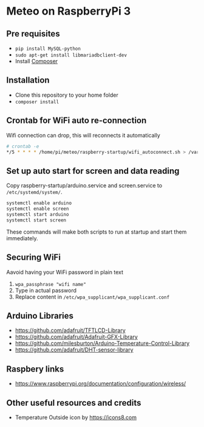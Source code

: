 # Meteo on RaspberryPi 3

## Pre requisites

- `pip install MySQL-python`
- `sudo apt-get install libmariadbclient-dev`
- Install [Composer](https://getcomposer.org/)

## Installation

- Clone this repository to your home folder
- `composer install`

## Crontab for WiFi auto re-connection

Wifi connection can drop, this will reconnects it automatically

```bash
# crontab -e
*/5 * * * * /home/pi/meteo/raspberry-startup/wifi_autoconnect.sh > /var/logs/wifi_connection.log 2>&1
```

## Set up auto start for screen and data reading

Copy raspberry-startup/arduino.service and screen.service to `/etc/systemd/system/`.

```bash
systemctl enable arduino
systemctl enable screen
systemctl start arduino
systemctl start screen
```

These commands will make both scripts to run at startup and start them immediately.

## Securing WiFi

Aavoid having your WiFi password in plain text

1. `wpa_passphrase "wifi name"`
2. Type in actual password
3. Replace content in `/etc/wpa_supplicant/wpa_supplicant.conf`

## Arduino Libraries

- https://github.com/adafruit/TFTLCD-Library
- https://github.com/adafruit/Adafruit-GFX-Library
- https://github.com/milesburton/Arduino-Temperature-Control-Library
- https://github.com/adafruit/DHT-sensor-library

## Raspbery links

- https://www.raspberrypi.org/documentation/configuration/wireless/

## Other useful resources and credits

- Temperature Outside icon by https://icons8.com

